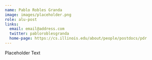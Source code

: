 ```yaml
---
name: Pablo Robles Granda
image: images/placeholder.png
role: alu-post
links:
  email: email@address.com
  twitter: pabloroblesgranda
  home-page: https://cs.illinois.edu/about/people/postdocs/pdr
---
```


Placeholder Text
